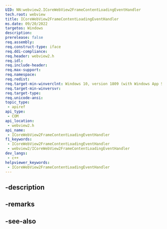 ```yaml
---
UID: NN:webview2.ICoreWebView2FrameContentLoadingEventHandler
tech.root: webview
title: ICoreWebView2FrameContentLoadingEventHandler
ms.date: 09/20/2022
targetos: Windows
description: 
prerelease: false
req.assembly: 
req.construct-type: iface
req.ddi-compliance: 
req.header: webview2.h
req.idl: 
req.include-header: 
req.max-support: 
req.namespace: 
req.redist: 
req.target-min-winverclnt: Windows 10, version 1809 (with Windows App SDK 1.1 or later)
req.target-min-winversvr: 
req.target-type: 
req.unicode-ansi: 
topic_type:
 - apiref
api_type:
 - COM
api_location:
 - webview2.h
api_name:
 - ICoreWebView2FrameContentLoadingEventHandler
f1_keywords:
 - ICoreWebView2FrameContentLoadingEventHandler
 - webview2/ICoreWebView2FrameContentLoadingEventHandler
dev_langs:
 - c++
helpviewer_keywords:
 - ICoreWebView2FrameContentLoadingEventHandler
---
```


## -description

## -remarks

## -see-also

